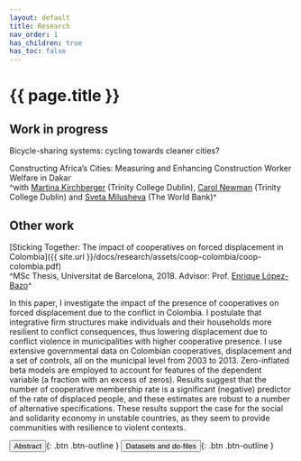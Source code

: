 ```yaml
---
layout: default
title: Research
nav_order: 1
has_children: true
has_toc: false
---
```


# {{ page.title }}

## Work in progress

Bicycle-sharing systems: cycling towards cleaner cities?

Constructing Africa’s Cities: Measuring and Enhancing Construction Worker Welfare in Dakar<br/>
^with [Martina Kirchberger](https://sites.google.com/site/mkirchberger/home) (Trinity College Dublin), [Carol Newman](https://www.carolnewman.ie/) (Trinity College Dublin) and [Sveta Milusheva](https://www.svetamilusheva.com/) (The World Bank)^



## Other work

[Sticking Together: The impact of cooperatives on forced displacement in Colombia]({{ site.url }}/docs/research/assets/coop-colombia/coop-colombia.pdf)<br/>
^MSc Thesis, Universitat de Barcelona, 2018. Advisor: Prof. [Enrique López-Bazo](https://ideas.repec.org/e/plo11.html)^


<span id="dots"> </span><span id="abst">In this paper, I investigate the impact of the presence of cooperatives on forced displacement due to the conflict in Colombia. I postulate that integrative firm structures make individuals and their households more resilient to conflict consequences, thus lowering displacement due to conflict violence in municipalities with higher cooperative presence. I use extensive governmental data on Colombian cooperatives, displacement and a set of controls, all on the municipal level from 2003 to 2013. Zero-inflated beta models are employed to account for features of the dependent variable (a fraction with an excess of zeros). Results suggest that the number of cooperative membership rate is a significant (negative) predictor of the rate of displaced people, and these estimates are robust to a number of alternative specifications. These results support the case for the social and solidarity economy in unstable countries, as they seem to provide communities with resilience to violent contexts.</span>

<span class="fs-3">
<button onclick="btn_abst()" id="btn_abst">Abstract</button>{: .btn .btn-outline }
<button onclick="window.location.href = 'datasets_do.html#sticking-together-the-impact-of-cooperatives-on-forced-displacement-in-colombia';">Datasets and do-files</button>{: .btn .btn-outline }
</span>